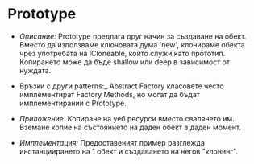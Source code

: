 # Prototype

* _Описание:_
      Prototype предлага друг начин за създаване на обект. Вместо да използваме ключовата дума 'new',
      клонираме обекта чрез употребата на ICloneable, който служи като прототип.
      Копирането може да бъде shallow или deep в зависимост от нуждата.

* Връзки с други patterns:_
      Abstract Factory класовете често имплементират Factory Methods, но могат да бъдат имплементирании с Prototype.

* _Приложение:_
      Копиране на уеб ресурси вместо свалянето им. Вземане копие на състоянието на даден обект в даден момент.
      
* _Имплементация:_
      Предоставеният пример разглежда инстанциирането на 1 обект и създаването на негов "клонинг".


